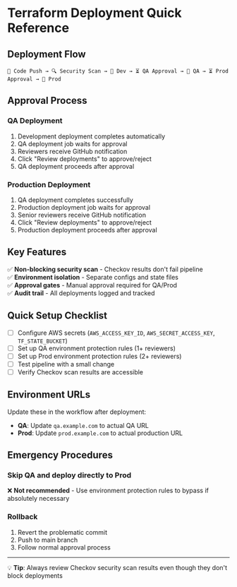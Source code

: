 # Terraform Deployment Quick Reference

## Deployment Flow
```
📝 Code Push → 🔍 Security Scan → 🚀 Dev → ⏳ QA Approval → 🚀 QA → ⏳ Prod Approval → 🚀 Prod
```

## Approval Process

### QA Deployment
1. Development deployment completes automatically
2. QA deployment job waits for approval
3. Reviewers receive GitHub notification
4. Click "Review deployments" to approve/reject
5. QA deployment proceeds after approval

### Production Deployment  
1. QA deployment completes successfully
2. Production deployment job waits for approval
3. Senior reviewers receive GitHub notification
4. Click "Review deployments" to approve/reject
5. Production deployment proceeds after approval

## Key Features

✅ **Non-blocking security scan** - Checkov results don't fail pipeline  
✅ **Environment isolation** - Separate configs and state files  
✅ **Approval gates** - Manual approval required for QA/Prod  
✅ **Audit trail** - All deployments logged and tracked  

## Quick Setup Checklist

- [ ] Configure AWS secrets (`AWS_ACCESS_KEY_ID`, `AWS_SECRET_ACCESS_KEY`, `TF_STATE_BUCKET`)
- [ ] Set up QA environment protection rules (1+ reviewers)
- [ ] Set up Prod environment protection rules (2+ reviewers)
- [ ] Test pipeline with a small change
- [ ] Verify Checkov scan results are accessible

## Environment URLs

Update these in the workflow after deployment:
- **QA**: Update `qa.example.com` to actual QA URL
- **Prod**: Update `prod.example.com` to actual production URL

## Emergency Procedures

### Skip QA and deploy directly to Prod
❌ **Not recommended** - Use environment protection rules to bypass if absolutely necessary

### Rollback
1. Revert the problematic commit
2. Push to main branch
3. Follow normal approval process

---
💡 **Tip**: Always review Checkov security scan results even though they don't block deployments